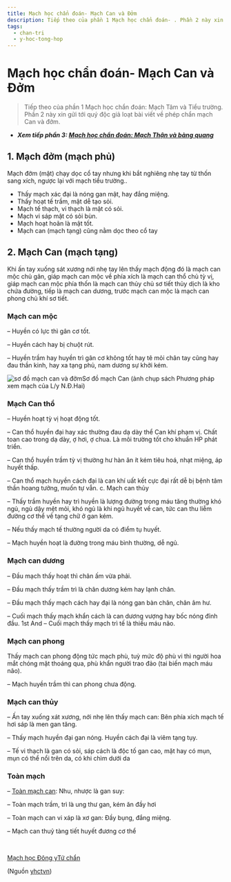 ```yaml
---
title: Mạch học chẩn đoán- Mạch Can và Đởm
description: Tiếp theo của phần 1 Mạch học chẩn đoán- . Phần 2 này xin gửi tới quý độc giả loạt bài viết về phép chẩn mạch Can và đởm.
tags:
  - chan-tri
  - y-hoc-tong-hop
---
```


# Mạch học chẩn đoán- Mạch Can và Đởm 

> Tiếp theo của phần 1 Mạch học chẩn đoán: Mạch Tâm và Tiểu trường. Phần 2 này xin gửi tới quý độc giả loạt bài viết về phép chẩn mạch Can và đởm.


* ***Xem tiếp phần 3: [Mạch học chẩn đoán: Mạch Thận và bàng quang](/yhctvn/mach-hoc-chan-doan-mach-than-va-bang-quang/)***


## 1. Mạch đởm (mạch phủ)


Mạch đởm (mật) chạy dọc cổ tay nhưng khi bắt nghiêng nhẹ tay từ thốn sang xích, ngược lại với mạch tiểu trường.. 


* Thấy mạch xác đại là nóng gan mật, hay đắng miệng.
* Thấy hoạt tế trầm, mật dễ tạo sỏi.
* Mạch tế thạch, vi thạch là mật có sỏi.
* Mạch vi sáp mật có sỏi bùn.
* Mạch hoạt hoãn là mật tốt.
* Mạch can (mạch tạng) cũng nằm dọc theo cổ tay


## 2. Mạch Can (mạch tạng)


Khi ấn tay xuống sát xương nới nhẹ tay lên thấy mạch động đó là mạch can mộc chủ gân, giáp mạch can mộc về phía xích là mạch can thổ chủ tỳ vị, giáp mạch can mộc phía thốn là mạch can thủy chủ sơ tiết thủy dịch là kho chứa đường, tiếp là mạch can dương, trước mạch can mộc là mạch can phong chủ khí sơ tiết.


### Mạch can mộc


– Huyền có lực thì gân cơ tốt.


– Huyền cách hay bị chuột rút.


– Huyền trầm hay huyền trì gân cơ không tốt hay tê mỏi chân tay cũng hay đau thần kinh, hay xa tạng phủ, nam dương sự khởi kém.


![sơ đồ mạch can và đởm](/imgs/yhctvn/so-do-mach-can-1024x435.jpg)Sơ đồ mạch Can (ảnh chụp sách Phương pháp xem mạch của L/y N.Đ.Hai)


### Mạch Can thổ


– Huyền hoạt tỳ vị hoạt động tốt.





– Can thổ huyền đại hay xác thường đau dạ dày thể Can khí phạm vị. Chất toan cao trong dạ dày, ợ hơi, ợ chua. Là môi trường tốt cho khuẩn HP phát triển.


– Can thổ huyền trầm tỳ vị thường hư hàn ăn ít kém tiêu hoá, nhạt miệng, áp huyết thấp.


– Can thổ mạch huyền cách đại là can khí uất kết cực đại rất dễ bị bệnh tâm thần hoang tưởng, muốn tự vẫn. c. Mạch can thủy


– Thấy trầm huyền hay trì huyền là lượng đường trong máu tăng thường khó ngủ, ngủ dậy mệt mỏi, khó ngủ là khi ngủ huyết về can, tức can thu liễm đường cơ thể về tạng chữ ở gan kém.


– Nếu thấy mạch tế thường người da có điểm tụ huyết.


– Mạch huyền hoạt là đường trong máu bình thường, dễ ngủ.


### Mạch can dương


– Đầu mạch thấy hoạt thì chân ấm vừa phải.


– Đầu mạch thấy trầm trì là chân dương kém hay lạnh chân.


– Đầu mạch thấy mạch cách hay đại là nóng gan bàn chân, chân âm hư.


– Cuối mạch thấy mạch khẩn cách là can dương vượng hay bốc nóng đỉnh đầu. 1st And – Cuối mạch thấy mạch trì tế là thiếu máu não.


### Mạch can phong


Thấy mạch can phong động tức mạch phù, tuỳ mức độ phù vi thì người hoa mắt chóng mặt thoáng qua, phù khẩn người trao đảo (tai biến mạch máu não). 


– Mạch huyền trầm thì can phong chưa động.


### Mạch can thủy


– Ấn tay xuống xát xương, nới nhẹ lên thấy mạch can: Bên phía xích mạch tế hơi sáp là men gan tăng.


– Thấy mạch huyền đại gan nóng. Huyền cách đại là viêm tạng tụy.


– Tế vi thạch là gan có sỏi, sáp cách là độc tố gan cao, mặt hay có mụn, mụn có thể nổi trên da, có khi chìm dưới da


### Toàn mạch


– [Toàn mạch can](https://docs.google.com/document/d/1_HYJOkt-2neYoRtiKxkO6YtG-EvlEWVol_PdvaZPeHE/edit#heading=h.xcmzjhk9onjz): Nhu, nhược là gan suy:


– Toàn mạch trầm, trì là ung thư gan, kém ăn đầy hơi 


– Toàn mạch can vi xáp là xơ gan: Đầy bụng, đắng miệng.


– Mạch can thuỷ tàng tiết huyết đương cơ thể


 





[Mạch học Đông y](/yhctvn/tag/mach-hoc-dong-y/)[Tứ chẩn](/yhctvn/tag/tu-chan/)

(Nguồn <a href="https://yhctvn.com/mach-hoc-chan-doan-mach-can-va-dom/" target="_blank">yhctvn</a>)
